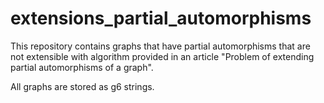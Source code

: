 # extensions_partial_automorphisms
This repository contains graphs that have partial automorphisms that are not extensible with algorithm provided in an article "Problem of extending partial automorphisms of a graph".

All graphs are stored as g6 strings. 
